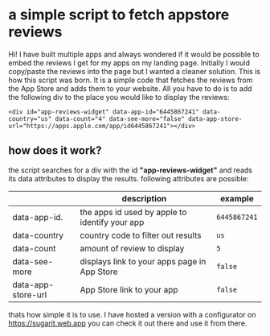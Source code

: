 # a simple script to fetch appstore reviews

Hi! I have built multiple apps and always wondered if it would be possible to embed the reviews I get for my apps on my landing page. Initially I would copy/paste the reviews into the page but I wanted a cleaner solution. This is how this script was born. It is a simple code that fetches the reviews from the App Store and adds them to your website. All you have to do is to add the following div to the place you would like to display the reviews:

	<div id="app-reviews-widget" data-app-id="6445867241" data-country="us" data-count="4" data-see-more="false" data-app-store-url="https://apps.apple.com/app/id6445867241"></div>


## how does it work?

the script searches for a div with the id **"app-reviews-widget"** and reads its data attributes to display the results. following attributes are possible:

|                     |description                                     |example        |
|---------------------|------------------------------------------------|---------------|
|data-app-id.         |the apps id used by apple to identify your app  |`6445867241`   |
|data-country         |country code to filter out results              |`us`           |
|data-count           |amount of review to display                     |`5`            |
|data-see-more        |displays link to your apps page in App Store    |`false`        |
|data-app-store-url   |App Store link to your app                      |`false`        |

thats how simple it is to use. I have hosted a version with a configurator on https://sugarit.web.app you can check it out there and use it from there.
